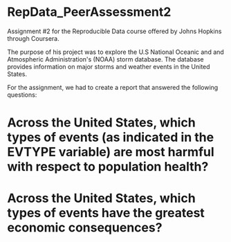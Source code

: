 RepData_PeerAssessment2
=======================

Assignment #2 for the Reproducible Data course offered by Johns Hopkins through Coursera.

The purpose of his project was to explore the U.S National Oceanic and and 
Atmospheric Administration's (NOAA) storm database. The database provides information
on major storms and weather events in the United States.

For the assignment, we had to create a report that answered the following questions:

# Across the United States, which types of events (as indicated in the EVTYPE variable) are most harmful with respect to population health?
# Across the United States, which types of events have the greatest economic consequences?